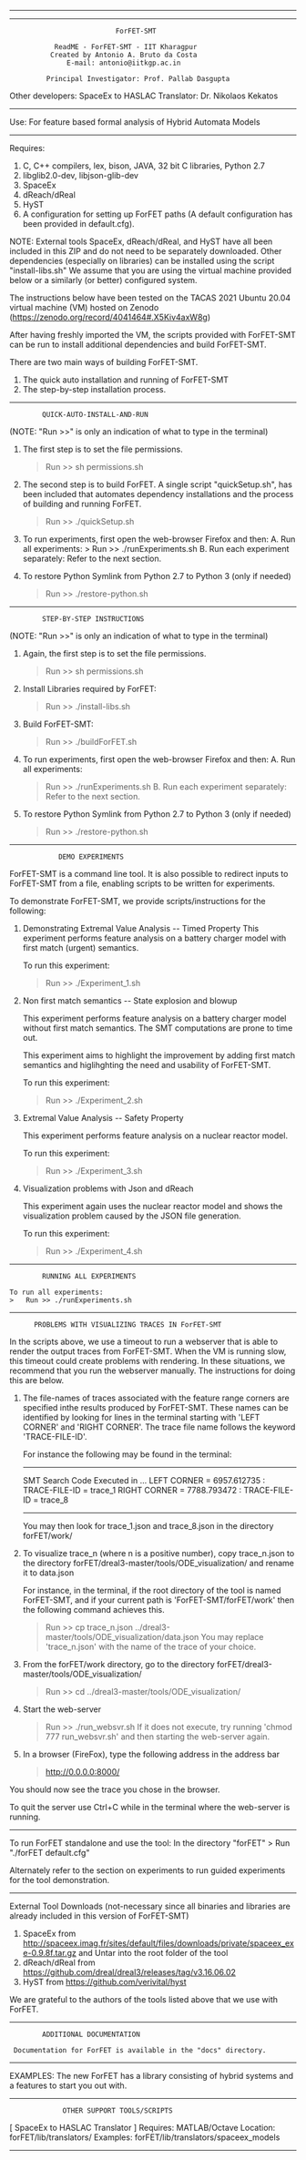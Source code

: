 __________________________________________________________________________

**************************************************************************
                              ForFET-SMT

               ReadME - ForFET-SMT - IIT Kharagpur
              Created by Antonio A. Bruto da Costa
                  E-mail: antonio@iitkgp.ac.in

             Principal Investigator: Prof. Pallab Dasgupta

   Other developers: 
	SpaceEx to HASLAC Translator: Dr. Nikolaos Kekatos
**************************************************************************

Use: For feature based formal analysis of Hybrid Automata Models 

**************************************************************************

Requires:
1. 	C, C++ compilers, lex, bison, JAVA, 32 bit C libraries, Python 2.7
2. 	libglib2.0-dev, libjson-glib-dev
3. 	SpaceEx
4. 	dReach/dReal
5. 	HyST
6. 	A configuration for setting up ForFET paths (A default configuration
	has been provided in default.cfg).

NOTE: External tools SpaceEx, dReach/dReal, and HyST have all been included
in this ZIP and do not need to be separately downloaded. Other dependencies
(especially on libraries) can be installed using the script "install-libs.sh"
We assume that you are using the virtual machine provided below or a 
similarly (or better) configured system. 

The instructions below have been tested on the TACAS 2021 Ubuntu 20.04 
virtual machine (VM) hosted on Zenodo (https://zenodo.org/record/4041464#.X5Kiv4axW8g)

After having freshly imported the VM, the scripts provided with ForFET-SMT 
can be run to install additional dependencies and build ForFET-SMT.

There are two main ways of building ForFET-SMT. 
1. 	The quick auto installation and running of ForFET-SMT
2. 	The step-by-step installation process.

**************************************************************************

			QUICK-AUTO-INSTALL-AND-RUN
(NOTE: "Run >>" is only an indication of what to type in the terminal)
			
1. 	The first step is to set the file permissions.
	>	Run >> sh permissions.sh	
	
2. The second step is to build ForFET. 
	A single script "quickSetup.sh", has been included that automates 
	dependency installations and the process of building and running ForFET. 	
	>	Run >> ./quickSetup.sh	

3. To run experiments, first open the web-browser Firefox and then:
	A.	Run all experiments:
		>	Run >> ./runExperiments.sh
	B. 	Run each experiment separately: Refer to the next section.

4. To restore Python Symlink from Python 2.7 to Python 3 (only if needed)
	>	Run >> ./restore-python.sh
		
**************************************************************************

			STEP-BY-STEP INSTRUCTIONS
(NOTE: "Run >>" is only an indication of what to type in the terminal)
			
1. Again, the first step is to set the file permissions.
	>	Run >> sh permissions.sh	
					
2. Install Libraries required by ForFET:
	>	Run >> ./install-libs.sh
	
3. Build ForFET-SMT:
	>	Run >> ./buildForFET.sh
	
4. To run experiments, first open the web-browser Firefox and then:
	A. Run all experiments:
	>	Run >> ./runExperiments.sh
	B. Run each experiment separately: Refer to the next section.

5. To restore Python Symlink from Python 2.7 to Python 3 (only if needed)
	>	Run >> ./restore-python.sh

**************************************************************************
		
			    DEMO EXPERIMENTS
			    
ForFET-SMT is a command line tool. It is also possible to redirect inputs to
ForFET-SMT from a file, enabling scripts to be written for experiments. 

To demonstrate ForFET-SMT, we provide scripts/instructions for the following:

1. 	Demonstrating Extremal Value Analysis -- Timed Property
	This experiment performs feature analysis on a battery charger model with 
	first match (urgent) semantics. 

	To run this experiment:
	>	Run >> ./Experiment_1.sh

2. 	Non first match semantics -- State explosion and blowup

	This experiment performs feature analysis on a battery charger model without 
	first match semantics. The SMT computations are prone to time out.

	This experiment aims to highlight the improvement by adding first match 
	semantics and higlihghting the need and usability of ForFET-SMT.

	To run this experiment:
	>	Run >> ./Experiment_2.sh

3. 	Extremal Value Analysis -- Safety Property

	This experiment performs feature analysis on a nuclear reactor model.

	To run this experiment:
	>	Run >> ./Experiment_3.sh

4. Visualization problems with Json and dReach

	This experiment again uses the nuclear reactor model and shows the 
	visualization problem caused by the JSON file generation.

	To run this experiment:
	>	Run >> ./Experiment_4.sh

***************************************************************************
			RUNNING ALL EXPERIMENTS
			
	To run all experiments:
	>	Run >> ./runExperiments.sh

***************************************************************************
	      PROBLEMS WITH VISUALIZING TRACES IN ForFET-SMT

In the scripts above, we use a timeout to run a webserver that is able
to render the output traces from ForFET-SMT. When the VM is running slow, this 
timeout could create problems with rendering. In these situations, we recommend
that you run the webserver manually. The instructions for doing this are below.

1.	The file-names of traces associated with the feature range corners 
	are specified inthe results produced by ForFET-SMT. These names can
	be identified by looking for lines in the terminal starting with 
	'LEFT CORNER' and 'RIGHT CORNER'. The trace file name follows the 
	keyword 'TRACE-FILE-ID'. 
	
	For instance the following may be found in the terminal:
	******************************************************
	SMT Search Code Executed in ...	
	LEFT CORNER = 6957.612735 : TRACE-FILE-ID = trace_1 
	RIGHT CORNER = 7788.793472 : TRACE-FILE-ID = trace_8
	******************************************************
	You may then look for trace_1.json and trace_8.json in the directory
	forFET/work/
	
2.	To visualize trace_n (where n is a positive number), copy trace_n.json
	to the directory forFET/dreal3-master/tools/ODE_visualization/ and 
	rename it to data.json
	
	For instance, in the terminal, if the root directory of the tool is named
	ForFET-SMT, and if your current path is 'ForFET-SMT/forFET/work'
	then the following command achieves this.
	>	Run >> cp trace_n.json ../dreal3-master/tools/ODE_visualization/data.json
	You may replace 'trace_n.json' with the name of the trace of your choice.

3. 	From the forFET/work directory, go to the directory 
	forFET/dreal3-master/tools/ODE_visualization/
	>	Run >> cd ../dreal3-master/tools/ODE_visualization/

4.	Start the web-server
	>	Run >> ./run_websvr.sh 
	If it does not execute, try running 'chmod 777 run_websvr.sh' and 
	then starting the web-server again.
	
5.	In a browser (FireFox), type the following address in the address bar
	>	http://0.0.0.0:8000/	
	
You should now see the trace you chose in the browser. 

To quit the server use Ctrl+C while in the terminal where the 
web-server is running.
	
***************************************************************************

To run ForFET standalone and use the tool:
	In the directory "forFET"
	>	Run "./forFET default.cfg"
	
Alternately refer to the section on experiments
to run guided experiments for the tool demonstration.
	
***************************************************************************
	
External Tool Downloads (not-necessary since all binaries and libraries are already included in this version of ForFET-SMT)
1. SpaceEx from http://spaceex.imag.fr/sites/default/files/downloads/private/spaceex_exe-0.9.8f.tar.gz and Untar into the root folder of the tool
2. dReach/dReal from https://github.com/dreal/dreal3/releases/tag/v3.16.06.02
3. HyST from https://github.com/verivital/hyst

We are grateful to the authors of the tools listed above that we use with
ForFET.

**************************************************************************
		
			ADDITIONAL DOCUMENTATION

     Documentation for ForFET is available in the "docs" directory.

**************************************************************************

EXAMPLES: The new ForFET has a library consisting of hybrid systems and 
a features to start you out with.

**************************************************************************

                 OTHER SUPPORT TOOLS/SCRIPTS
	
[ SpaceEx to HASLAC Translator ]
	Requires: MATLAB/Octave
	Location: forFET/lib/translators/
	Examples: forFET/lib/translators/spaceex_models

************************************************************************** 
